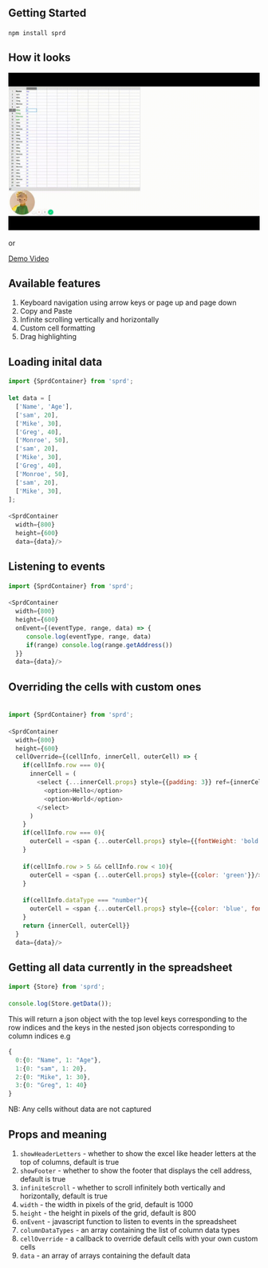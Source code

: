 ## Getting Started

`npm install sprd`

## How it looks

![Alt text](images/sprd.gif?raw=true "Sprd in Action")

or 

[Demo Video](https://www.useloom.com/share/1106217b86584231b2bcdb583384fd5f)

## Available features

1. Keyboard navigation using arrow keys or page up and page down
2. Copy and Paste
3. Infinite scrolling vertically and horizontally
4. Custom cell formatting
5. Drag highlighting

## Loading inital data

```javascript
import {SprdContainer} from 'sprd';

let data = [
  ['Name', 'Age'], 
  ['sam', 20], 
  ['Mike', 30], 
  ['Greg', 40], 
  ['Monroe', 50],
  ['sam', 20], 
  ['Mike', 30], 
  ['Greg', 40], 
  ['Monroe', 50],
  ['sam', 20], 
  ['Mike', 30], 
];

<SprdContainer 
  width={800}
  height={600}
  data={data}/>

```

## Listening to events

```javascript
import {SprdContainer} from 'sprd';

<SprdContainer 
  width={800}
  height={600}
  onEvent={(eventType, range, data) => {
     console.log(eventType, range, data) 
     if(range) console.log(range.getAddress())
  }}
  data={data}/>

```

## Overriding the cells with custom ones

```javascript

import {SprdContainer} from 'sprd';

<SprdContainer 
  width={800}
  height={600}
  cellOverride={(cellInfo, innerCell, outerCell) => {
    if(cellInfo.row === 0){
      innerCell = (
        <select {...innerCell.props} style={{padding: 3}} ref={innerCell.ref}>
          <option>Hello</option>
          <option>World</option>
        </select>
      )
    }
    if(cellInfo.row === 0){
      outerCell = <span {...outerCell.props} style={{fontWeight: 'bold'}}/>
    }

    if(cellInfo.row > 5 && cellInfo.row < 10){
      outerCell = <span {...outerCell.props} style={{color: 'green'}}/>
    }

    if(cellInfo.dataType === "number"){
      outerCell = <span {...outerCell.props} style={{color: 'blue', fontSize: 11}} key={outerCell.key}/>
    }
    return {innerCell, outerCell}}
  }
  data={data}/>

```

## Getting all data currently in the spreadsheet

```javascript
import {Store} from 'sprd';

console.log(Store.getData());

```
This will return a json object with the top level keys corresponding to the row indices
and the keys in the nested json objects corresponding to column indices
e.g

```javascript
{
  0:{0: "Name", 1: "Age"},
  1:{0: "sam", 1: 20},
  2:{0: "Mike", 1: 30},
  3:{0: "Greg", 1: 40}
}
```
NB: Any cells without data are not captured

## Props and meaning

1. `showHeaderLetters` - whether to show the excel like header letters at the top of columns, default is true
2. `showFooter` - whether to show the footer that displays the cell address, default is true
3. `infiniteScroll` - whether to scroll infinitely both vertically and horizontally, default is true
4. `width` - the width in pixels of the grid, default is 1000
5. `height` - the height in pixels of the grid, default is 800
6. `onEvent` - javascript function to listen to events in the spreadsheet
7. `columnDataTypes` - an array containing the list of column data types
8. `cellOverride` - a callback to override default cells with your own custom cells
9. `data` - an array of arrays containing the default data

